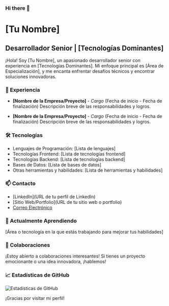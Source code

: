 ### Hi there 👋

<!--
**IsaacAmp24/IsaacAmp24** is a ✨ _special_ ✨ repository because its `README.md` (this file) appears on your GitHub profile.

Here are some ideas to get you started:

- 🔭 I’m currently working on ...
- 🌱 I’m currently learning ...
- 👯 I’m looking to collaborate on ...
- 🤔 I’m looking for help with ...
- 💬 Ask me about ...
- 📫 How to reach me: ...
- 😄 Pronouns: ...
- ⚡ Fun fact: ...
-->


# [Tu Nombre]

## Desarrollador Senior | [Tecnologías Dominantes]

¡Hola! Soy [Tu Nombre], un apasionado desarrollador senior con experiencia en [Tecnologías Dominantes]. Mi enfoque principal es [Área de Especialización], y me encanta enfrentar desafíos técnicos y encontrar soluciones innovadoras.

### 🚀 Experiencia

- **[Nombre de la Empresa/Proyecto]** - *Cargo* (Fecha de inicio - Fecha de finalización)
  Descripción breve de las responsabilidades y logros.

- **[Nombre de la Empresa/Proyecto]** - *Cargo* (Fecha de inicio - Fecha de finalización)
  Descripción breve de las responsabilidades y logros.

### 🛠️ Tecnologías

- Lenguajes de Programación: [Lista de lenguajes]
- Tecnologías Frontend: [Lista de tecnologías frontend]
- Tecnologías Backend: [Lista de tecnologías backend]
- Bases de Datos: [Lista de bases de datos]
- Otras herramientas y habilidades: [Lista de herramientas y habilidades]

### 📫 Contacto

- [LinkedIn](URL de tu perfil de LinkedIn)
- [Sitio Web/Portfolio](URL de tu sitio web o portfolio)
- [Correo Electrónico](tu@email.com)

### 🌱 Actualmente Aprendiendo

[Área o tecnología en la que estás trabajando para mejorar tus habilidades]

### 👯 Colaboraciones

¡Estoy abierto a colaboraciones interesantes! Si tienes un proyecto emocionante o una idea innovadora, ¡hablemos!

### 📈 Estadísticas de GitHub

![Estadísticas de GitHub](https://github-readme-stats.vercel.app/api?username=TU_USUARIO_DE_GITHUB&show_icons=true&hide_title=true)

¡Gracias por visitar mi perfil!

